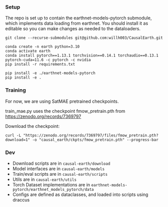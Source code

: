 ### Setup

The repo is set up to contain the earthnet-models-pytorch submodule, which implements data loading from earthnet. You should install it as editable so you can make changes as needed to the dataloaders. 

```
git clone --recurse-submodules git@github.com:willh003/CausalEarth.git

conda create -n earth python=3.10
conda activate earth
conda install pytorch==1.13.1 torchvision==0.14.1 torchaudio==0.13.1 pytorch-cuda=11.6 -c pytorch -c nvidia
pip install -r requirements.txt

pip install -e ./earthnet-models-pytorch
pip install -e .
```

### Training
For now, we are using SatMAE pretrained checkpoints.

train_mae.py uses the checkpoint fmow_pretrain.pth from 
https://zenodo.org/records/7369797

Download the checkpoint:
```
curl -L "https://zenodo.org/records/7369797/files/fmow_pretrain.pth?download=1" -o "causal_earth/ckpts/fmow_pretrain.pth" --progress-bar
```

### Dev
- Download scripts are in `causal-earth/download` 
- Model interfaces are in `causal-earth/models` 
- Train/eval scripts are in `causal-earth/scripts`
- Utils are in `causal-earth/utils`
- Torch Dataset implementations are in  `earthnet-models-pytorch/earthnet_models_pytorch/data`
- Configs are defined as dataclasses, and loaded into scripts using draccus

